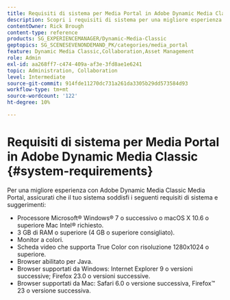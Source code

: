 ```yaml
---
title: Requisiti di sistema per Media Portal in Adobe Dynamic Media Classic
description: Scopri i requisiti di sistema per una migliore esperienza nell’utilizzo di Media Portal in Adobe Dynamic Media Classic.
contentOwner: Rick Brough
content-type: reference
products: SG_EXPERIENCEMANAGER/Dynamic-Media-Classic
geptopics: SG_SCENESEVENONDEMAND_PK/categories/media_portal
feature: Dynamic Media Classic,Collaboration,Asset Management
role: Admin
exl-id: aa268ff7-c474-409a-af3e-3fd8ae1e6241
topic: Administration, Collaboration
level: Intermediate
source-git-commit: 914fde11270dc731a261da3305b29dd573584d93
workflow-type: tm+mt
source-wordcount: '122'
ht-degree: 10%

---
```


# Requisiti di sistema per Media Portal in Adobe Dynamic Media Classic {#system-requirements}

Per una migliore esperienza con Adobe Dynamic Media Classic Media Portal, assicurati che il tuo sistema soddisfi i seguenti requisiti di sistema e suggerimenti:

* Processore Microsoft® Windows® 7 o successivo o macOS X 10.6 o superiore Mac Intel® richiesto.
* 3 GB di RAM o superiore (4 GB o superiore consigliato).
* Monitor a colori.
* Scheda video che supporta True Color con risoluzione 1280x1024 o superiore.
* Browser abilitato per Java.
* Browser supportati da Windows: Internet Explorer 9 o versioni successive; Firefox 23.0 o versioni successive.
* Browser supportati da Mac: Safari 6.0 o versione successiva, Firefox™ 23 o versione successiva.

